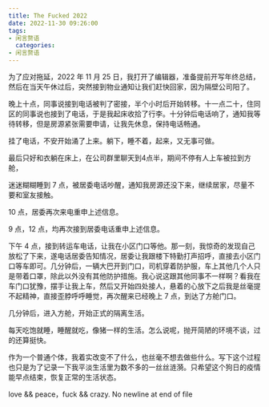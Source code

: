 ```yaml
---
title: The Fucked 2022
date: 2022-11-30 09:26:00
tags:
- 闲言赘语
  categories:
- 闲言赘语
---
```


为了应对拖延，2022 年 11 月 25 日，我打开了编辑器，准备提前开写年终总结，然后在当天午休过后，突然接到物业通知让我们赶快回家，因为隔壁公司阳了。

晚上十点，同事说接到电话被判了密接，半个小时后开始转移。十一点二十，住同区的同事说也接到了电话，于是我起床收拾了行李。十分钟后电话响了，通知我等待转移，但是房源紧张需要申请，让我先休息，保持电话畅通。

挂了电话，不安开始涌了上来。躺下，睡不着，起来，又无事可做。

最后只好和衣躺在床上，在公司群里聊天到4点半，期间不停有人上车被拉到方舱，

迷迷糊糊睡到 7 点，被居委电话吵醒，通知我房源还没下来，继续居家，尽量不要和室友接触。

10 点，居委再次来电重申上述信息。

9 点，12 点，均再次接到居委电话重申上述信息。

下午 4 点，接到转运车电话，让我在小区门口等他。那一刻，我惊奇的发现自己放松了下来，遂电话居委告知情况，居委让我跟楼下特勤打声招呼，直接去小区门口等车即可。几分钟后，一辆大巴开到门口，司机穿着防护服，车上其他几个人只是带着口罩，除此以外没有其他防护措施。我心说这跟其他同事不一样啊？看我在车门口犹豫，摆手让我上车，然后又开始四处接人，悬着的心放下之后我是丝毫提不起精神，直接歪脖呼呼睡觉，再次醒来已经晚上 7 点，到达了方舱门口。

几分钟后，进入方舱，开始正式的隔离生活。

每天吃饱就睡，睡醒就吃，像猪一样的生活。怎么说呢，抛开简陋的环境不谈，过的还算挺快。

作为一个普通个体，我着实改变不了什么，也丝毫不想去做些什么。写下这个过程也只是为了记录一下我平淡生活里为数不多的一丝丝涟漪。只希望这个狗日的疫情能早点结束，恢复正常的生活状态。

love && peace，fuck && crazy.
No newline at end of file
